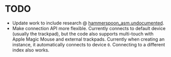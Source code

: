 # TODO
-   Update work to include research @ [hammerspoon_asm.undocumented](https://github.com/asmagill/hammerspoon_asm.undocumented/).
-   Make connection API more flexible.  Currently connects to default device (usually the trackpad), but the code also supports multi-touch with Apple Magic Mouse and external trackpads.  Currently when creating an instance, it automatically connects to device `0`. Connecting to a different index also works.
